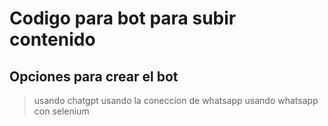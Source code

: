 # Codigo para bot para subir contenido


## Opciones para crear el bot
> usando chatgpt
> usando la coneccion de whatsapp
> usando whatsapp con selenium